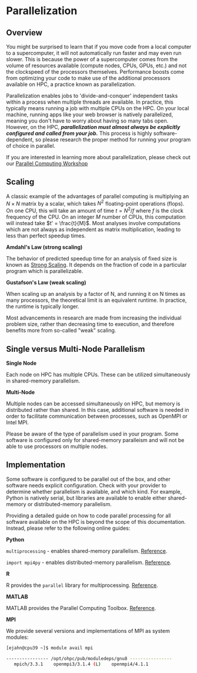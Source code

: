 # Parallelization

## Overview

You might be surprised to learn that if you move code from a local computer to a supercomputer, it will not automatically run faster and may even run slower. This is because the power of a supercomputer comes from the volume of resources available (compute nodes, CPUs, GPUs, etc.) and not the clockspeed of the processors themselves. Performance boosts come from optimizing your code to make use of the additional processors available on HPC, a practice known as parallelization.

Parallelization enables jobs to 'divide-and-conquer' independent tasks within a process when multiple threads are available. In practice, this typically means running a job with multiple CPUs on the HPC. On your local machine, running apps like your web browser is natively parallelized, meaning you don't have to worry about having so many tabs open. However, on the HPC, ***parallelization must almost always be explicitly configured and called from your job.*** This process is highly software-dependent, so please research the proper method for running your program of choice in parallel.

If you are interested in learning more about parallelization, please check out our [Parallel Computing Workshop](../../events/workshop_materials/intro_to_parallel_computing/)

## Scaling

A classic example of the advantages of parallel computing is multiplying an $N \times N$ matrix by a scalar, which takes $N^2$ floating-point operations (flops). On one CPU, this will take an amount of time $t = N^2 / f$ where $f$ is the clock frequency of the CPU. On an integer $M$ number of CPUs, this computation will instead take $t' = \frac{t}{M}$. Most analyses involve computations which are not always as independent as matrix multiplication, leading to less than perfect speedup times. 

**Amdahl's Law (strong scaling)**

The behavior of predicted speedup time for an analysis of fixed size is known as [Strong Scaling](https://hpc-wiki.info/hpc/Scaling). It depends on the fraction of code in a particular program which is parallelizable. 

**Gustafson's Law (weak scaling)**

When scaling up an analysis by a factor of N, and running it on N times as many processors, the theoretical limit is an equivalent runtime. In practice, the runtime is typically longer.

Most advancements in research are made from increasing the individual problem size, rather than decreasing time to execution, and therefore benefits more from so-called "weak" scaling. 

## Single versus Multi-Node Parallelism

**Single Node**

Each node on HPC has multiple CPUs. These can be utilized simultaneously in shared-memory parallelism. 

**Multi-Node**

Multiple nodes can be accessed simultaneously on HPC, but memory is distributed rather than shared. In this case, additional software is needed in order to facilitate communication between processes, such as OpenMPI or Intel MPI. 

Please be aware of the type of parallelism used in your program. Some software is configured only for shared-memory paralleism and will not be able to use processors on multiple nodes. 

## Implementation

Some software is configured to be parallel out of the box, and other software needs explicit configuration. Check with your provider to determine whether parallelism is available, and which kind. For example, Python is natively serial, but libraries are available to enable either shared-memory or distributed-memory parallelism.

Providing a detailed guide on how to code parallel processing for all software available on the HPC is beyond the scope of this documentation. Instead, please refer to the following online guides:

**Python**

```multiprocessing``` - enables shared-memory parallelism. [Reference](https://docs.python.org/3/library/multiprocessing.html). 

```import mpi4py``` - enables distributed-memory parallelism. [Reference](https://mpi4py.readthedocs.io/en/stable/).

**R**

R provides the ```parallel``` library for multiprocessing. [Reference](https://dept.stat.lsa.umich.edu/~jerrick/courses/stat701/notes/parallel.html).

**MATLAB**

MATLAB provides the Parallel Computing Toolbox. [Reference](https://www.mathworks.com/products/parallel-computing.html).


**MPI**

We provide several versions and implementations of MPI as system modules:

```bash
[ejahn@cpu39 ~]$ module avail mpi

---------------- /opt/ohpc/pub/moduledeps/gnu8 ----------------
   mpich/3.3.1    openmpi3/3.1.4 (L)    openmpi4/4.1.1
```



